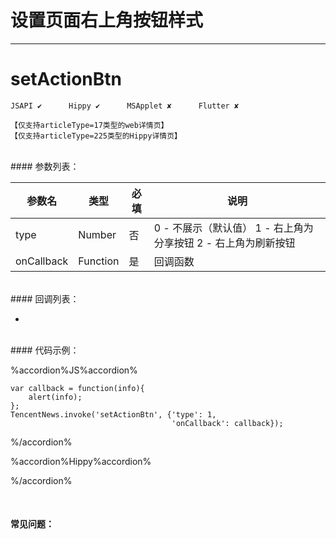 # 设置页面右上角按钮样式
---
# setActionBtn

```
JSAPI ✔      Hippy ✔      MSApplet ✘      Flutter ✘

【仅支持articleType=17类型的web详情页】
【仅支持articleType=225类型的Hippy详情页】
```
<br>
#### 参数列表：

|参数名|类型|必填|说明|
|-|-|-|-| 
|type|Number|否|0 - 不展示（默认值） 1 - 右上角为分享按钮 2 - 右上角为刷新按钮|
| onCallback | Function |是|回调函数|
<br>
#### 回调列表：

-

<br>
#### 代码示例：


%accordion%JS%accordion%

```
var callback = function(info){
    alert(info);
};
TencentNews.invoke('setActionBtn', {'type': 1,
                                    'onCallback': callback});

```

%/accordion%

%accordion%Hippy%accordion%

%/accordion%


<br>

#### 常见问题：



